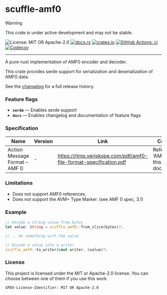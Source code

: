 <!-- cargo-sync-rdme title [[ -->
# scuffle-amf0
<!-- cargo-sync-rdme ]] -->

> [!WARNING]  
> This crate is under active development and may not be stable.

<!-- cargo-sync-rdme badge [[ -->
![License: MIT OR Apache-2.0](https://img.shields.io/crates/l/scuffle-amf0.svg?style=flat-square)
[![docs.rs](https://img.shields.io/docsrs/scuffle-amf0.svg?logo=docs.rs&style=flat-square)](https://docs.rs/scuffle-amf0)
[![crates.io](https://img.shields.io/crates/v/scuffle-amf0.svg?logo=rust&style=flat-square)](https://crates.io/crates/scuffle-amf0)
[![GitHub Actions: ci](https://img.shields.io/github/actions/workflow/status/scufflecloud/scuffle/ci.yaml.svg?label=ci&logo=github&style=flat-square)](https://github.com/scufflecloud/scuffle/actions/workflows/ci.yaml)
[![Codecov](https://img.shields.io/codecov/c/github/scufflecloud/scuffle.svg?label=codecov&logo=codecov&style=flat-square)](https://codecov.io/gh/scufflecloud/scuffle)
<!-- cargo-sync-rdme ]] -->

---

<!-- cargo-sync-rdme rustdoc [[ -->
A pure-rust implementation of AMF0 encoder and decoder.

This crate provides serde support for serialization and deserialization of AMF0 data.

See the [changelog](./CHANGELOG.md) for a full release history.

### Feature flags

* **`serde`** —  Enables serde support
* **`docs`** —  Enables changelog and documentation of feature flags

### Specification

|Name|Version|Link|Comments|
|----|-------|----|--------|
|Action Message Format – AMF 0|-|<https://rtmp.veriskope.com/pdf/amf0-file-format-specification.pdf>|Refered to as ‘AMF0 spec’ in this documentation|

### Limitations

* Does not support AMF0 references.
* Does not support the AVM+ Type Marker. (see AMF 0 spec, 3.1)

### Example

````rust
// Decode a string value from bytes
let value: String = scuffle_amf0::from_slice(bytes)?;

// .. do something with the value

// Encode a value into a writer
scuffle_amf0::to_writer(&mut writer, &value)?;
````

### License

This project is licensed under the MIT or Apache-2.0 license.
You can choose between one of them if you use this work.

`SPDX-License-Identifier: MIT OR Apache-2.0`
<!-- cargo-sync-rdme ]] -->
